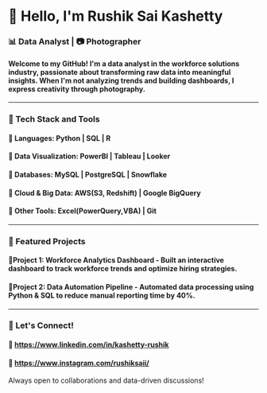 # 👋 Hello, I'm Rushik Sai Kashetty 
### 📊 Data Analyst | 📷 Photographer 
#### Welcome to my GitHub! I'm a data analyst in the workforce solutions industry, passionate about transforming raw data into meaningful insights. When I'm not analyzing trends and building dashboards, I express creativity through photography.
---
###  🔨 Tech Stack and Tools 
#### 📌 **Languages:** Python | SQL | R 
#### 📌 **Data Visualization:** PowerBI | Tableau | Looker
#### 📌 **Databases:** MySQL | PostgreSQL | Snowflake 
#### 📌 **Cloud & Big Data:** AWS(S3, Redshift) | Google BigQuery 
#### 📌 **Other Tools:** Excel(PowerQuery,VBA) | Git 
--- 
### 📂 Featured Projects 
#### 🔹**Project 1: Workforce Analytics Dashboard** -  Built an interactive dashboard to track workforce trends and optimize hiring strategies.
#### 🔹**Project 2: Data Automation Pipeline** -  Automated data processing using Python & SQL to reduce manual reporting time by 40%.
---
### 🚀 Let's Connect! 
#### 💼 https://www.linkedin.com/in/kashetty-rushik 
#### 📸 https://www.instagram.com/rushiksaii/

Always open to collaborations and data-driven discussions!
